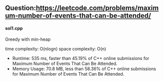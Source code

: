## Question:https://leetcode.com/problems/maximum-number-of-events-that-can-be-attended/

#### sol1.cpp
Greedy with min-heap

time complexity: O(nlogn)
space complexity: O(n)

* Runtime: 535 ms, faster than 45.19% of C++ online submissions for Maximum Number of Events That Can Be Attended.
* Memory Usage: 70.8 MB, less than 58.36% of C++ online submissions for Maximum Number of Events That Can Be Attended.
